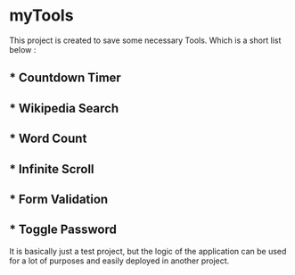 # myTools

This project is created to save some necessary Tools. Which is a short list below :

## * Countdown Timer
## * Wikipedia Search
## * Word Count
## * Infinite Scroll
## * Form Validation
## * Toggle Password

It is basically just a test project, but the logic of the application can be used for a lot of purposes and easily deployed in another project.

